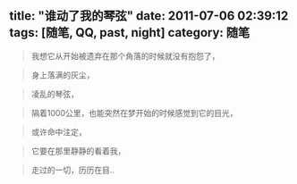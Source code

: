 title: "谁动了我的琴弦"
date: 2011-07-06 02:39:12
tags: [随笔, QQ, past, night]
category: 随笔
---
> 我想它从开始被遗弃在那个角落的时候就没有抱怨了，

> 身上落满的灰尘，

> 凌乱的琴弦，

> 隔着1000公里，也能突然在梦开始的时候感觉到它的目光，

> 或许命中注定，

> 它要在那里静静的看着我，

> 走过的一切，历历在目..